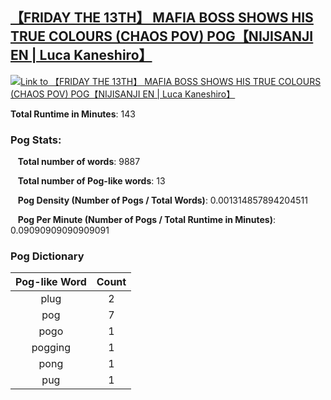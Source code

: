 ## [【FRIDAY THE 13TH】 MAFIA BOSS SHOWS HIS TRUE COLOURS (CHAOS POV) POG【NIJISANJI EN | Luca Kaneshiro】](https://www.youtube.com/watch?v=dQ6CO9DNKW4)
[![Link to 【FRIDAY THE 13TH】 MAFIA BOSS SHOWS HIS TRUE COLOURS (CHAOS POV) POG【NIJISANJI EN | Luca Kaneshiro】](https://img.youtube.com/vi/dQ6CO9DNKW4/0.jpg)](https://www.youtube.com/watch?v=dQ6CO9DNKW4)

**Total Runtime in Minutes**: 143

### **Pog Stats:**

&nbsp;&nbsp;&nbsp;**Total number of words**: 9887

&nbsp;&nbsp;&nbsp;**Total number of Pog-like words**: 13

&nbsp;&nbsp;&nbsp;**Pog Density (Number of Pogs / Total Words)**: 0.001314857894204511

&nbsp;&nbsp;&nbsp;**Pog Per Minute (Number of Pogs / Total Runtime in Minutes)**: 0.09090909090909091

### **Pog Dictionary**
**Pog-like Word** | **Count**
:---: | :---:
plug | 2
pog | 7
pogo | 1
pogging | 1
pong | 1
pug | 1


